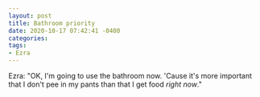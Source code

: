 ```yaml
---
layout: post
title: Bathroom priority
date: 2020-10-17 07:42:41 -0400
categories:
tags:
- Ezra
---
```


Ezra: "OK, I'm going to use the bathroom now. 'Cause it's more important that I don't pee in my pants than that I get food _right now_."
